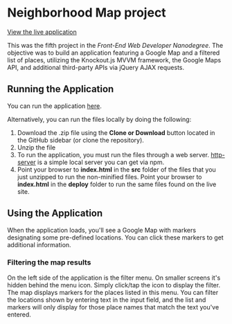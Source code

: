# Neighborhood Map project

<a href="https://kevinfrutiger.github.io/frontend-nanodegree-neighborhood-map/" target="_blank">View the live application</a>

This was the fifth project in the _Front-End Web Developer Nanodegree_. The objective was to build an application featuring a Google Map and a filtered list of places, utilizing the Knockout.js MVVM framework, the Google Maps API, and additional third-party APIs via jQuery AJAX requests.

## Running the Application

You can run the application <a href="https://kevinfrutiger.github.io/frontend-nanodegree-neighborhood-map/" target="_blank">here</a>.

Alternatively, you can run the files locally by doing the following:

1. Download the .zip file using the **Clone or Download** button located in the GitHub sidebar (or clone the repository).
2. Unzip the file
3. To run the application, you must run the files through a web server. [http-server](https://www.npmjs.com/package/http-server) is a simple local server you can get via npm.
4. Point your browser to **index.html** in the **src** folder of the files that you just unzipped to run the non-minified files. Point your browser to **index.html** in the **deploy** folder to run the same files found on the live site.

## Using the Application

When the application loads, you'll see a Google Map with markers designating some pre-defined locations. You can click these markers to get additional information.

### Filtering the map results

On the left side of the application is the filter menu. On smaller screens it's hidden behind the menu icon. Simply click/tap the icon to display the filter. The map displays markers for the places listed in this menu. You can filter the locations shown by entering text in the input field, and the list and markers will only display for those place names that match the text you've entered.